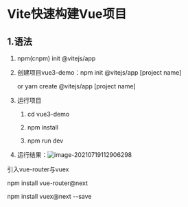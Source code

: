 # Vite快速构建Vue项目

## 1.语法

1. npm(cnpm) init @vitejs/app <project name> 

2. 创建项目vue3-demo：npm init @vitejs/app  [project name]

   or yarn create @vitejs/app [project name]

3. 运行项目

   1. cd vue3-demo

   2. npm install

   3. npm run dev

      

4. 运行结果：![image-20210719112906298](C:\Users\l\AppData\Roaming\Typora\typora-user-images\image-20210719112906298.png)

引入vue-router与vuex

npm install vue-router@next

npm install vuex@next --save